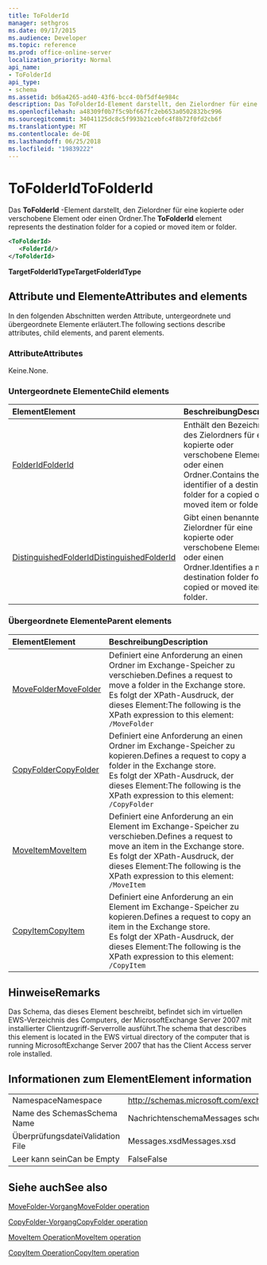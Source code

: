 ```yaml
---
title: ToFolderId
manager: sethgros
ms.date: 09/17/2015
ms.audience: Developer
ms.topic: reference
ms.prod: office-online-server
localization_priority: Normal
api_name:
- ToFolderId
api_type:
- schema
ms.assetid: bd6a4265-ad40-43f6-bcc4-0bf5df4e984c
description: Das ToFolderId-Element darstellt, den Zielordner für eine kopierte oder verschobene Element oder einen Ordner.
ms.openlocfilehash: a48309f0b7f5c9bf667fc2eb653a0502832bc996
ms.sourcegitcommit: 34041125dc8c5f993b21cebfc4f8b72f0fd2cb6f
ms.translationtype: MT
ms.contentlocale: de-DE
ms.lasthandoff: 06/25/2018
ms.locfileid: "19839222"
---
```

# <a name="tofolderid"></a><span data-ttu-id="535f8-103">ToFolderId</span><span class="sxs-lookup"><span data-stu-id="535f8-103">ToFolderId</span></span>

<span data-ttu-id="535f8-104">Das **ToFolderId** -Element darstellt, den Zielordner für eine kopierte oder verschobene Element oder einen Ordner.</span><span class="sxs-lookup"><span data-stu-id="535f8-104">The **ToFolderId** element represents the destination folder for a copied or moved item or folder.</span></span> 
  
```xml
<ToFolderId>
   <FolderId/>
</ToFolderId>
```

 <span data-ttu-id="535f8-105">**TargetFolderIdType**</span><span class="sxs-lookup"><span data-stu-id="535f8-105">**TargetFolderIdType**</span></span>
## <a name="attributes-and-elements"></a><span data-ttu-id="535f8-106">Attribute und Elemente</span><span class="sxs-lookup"><span data-stu-id="535f8-106">Attributes and elements</span></span>

<span data-ttu-id="535f8-107">In den folgenden Abschnitten werden Attribute, untergeordnete und übergeordnete Elemente erläutert.</span><span class="sxs-lookup"><span data-stu-id="535f8-107">The following sections describe attributes, child elements, and parent elements.</span></span>
  
### <a name="attributes"></a><span data-ttu-id="535f8-108">Attribute</span><span class="sxs-lookup"><span data-stu-id="535f8-108">Attributes</span></span>

<span data-ttu-id="535f8-109">Keine.</span><span class="sxs-lookup"><span data-stu-id="535f8-109">None.</span></span>
  
### <a name="child-elements"></a><span data-ttu-id="535f8-110">Untergeordnete Elemente</span><span class="sxs-lookup"><span data-stu-id="535f8-110">Child elements</span></span>

|<span data-ttu-id="535f8-111">**Element**</span><span class="sxs-lookup"><span data-stu-id="535f8-111">**Element**</span></span>|<span data-ttu-id="535f8-112">**Beschreibung**</span><span class="sxs-lookup"><span data-stu-id="535f8-112">**Description**</span></span>|
|:-----|:-----|
|[<span data-ttu-id="535f8-113">FolderId</span><span class="sxs-lookup"><span data-stu-id="535f8-113">FolderId</span></span>](folderid.md) <br/> |<span data-ttu-id="535f8-114">Enthält den Bezeichner des Zielordners für eine kopierte oder verschobene Element oder einen Ordner.</span><span class="sxs-lookup"><span data-stu-id="535f8-114">Contains the identifier of a destination folder for a copied or moved item or folder.</span></span>  <br/> |
|[<span data-ttu-id="535f8-115">DistinguishedFolderId</span><span class="sxs-lookup"><span data-stu-id="535f8-115">DistinguishedFolderId</span></span>](distinguishedfolderid.md) <br/> |<span data-ttu-id="535f8-116">Gibt einen benannten Zielordner für eine kopierte oder verschobene Element oder einen Ordner.</span><span class="sxs-lookup"><span data-stu-id="535f8-116">Identifies a named destination folder for a copied or moved item or folder.</span></span>  <br/> |
   
### <a name="parent-elements"></a><span data-ttu-id="535f8-117">Übergeordnete Elemente</span><span class="sxs-lookup"><span data-stu-id="535f8-117">Parent elements</span></span>

|<span data-ttu-id="535f8-118">**Element**</span><span class="sxs-lookup"><span data-stu-id="535f8-118">**Element**</span></span>|<span data-ttu-id="535f8-119">**Beschreibung**</span><span class="sxs-lookup"><span data-stu-id="535f8-119">**Description**</span></span>|
|:-----|:-----|
|[<span data-ttu-id="535f8-120">MoveFolder</span><span class="sxs-lookup"><span data-stu-id="535f8-120">MoveFolder</span></span>](movefolder.md) <br/> |<span data-ttu-id="535f8-121">Definiert eine Anforderung an einen Ordner im Exchange-Speicher zu verschieben.</span><span class="sxs-lookup"><span data-stu-id="535f8-121">Defines a request to move a folder in the Exchange store.</span></span>  <br/> <span data-ttu-id="535f8-122">Es folgt der XPath-Ausdruck, der dieses Element:</span><span class="sxs-lookup"><span data-stu-id="535f8-122">The following is the XPath expression to this element:</span></span>  <br/>  `/MoveFolder` <br/> |
|[<span data-ttu-id="535f8-123">CopyFolder</span><span class="sxs-lookup"><span data-stu-id="535f8-123">CopyFolder</span></span>](copyfolder.md) <br/> |<span data-ttu-id="535f8-124">Definiert eine Anforderung an einen Ordner im Exchange-Speicher zu kopieren.</span><span class="sxs-lookup"><span data-stu-id="535f8-124">Defines a request to copy a folder in the Exchange store.</span></span>  <br/> <span data-ttu-id="535f8-125">Es folgt der XPath-Ausdruck, der dieses Element:</span><span class="sxs-lookup"><span data-stu-id="535f8-125">The following is the XPath expression to this element:</span></span>  <br/>  `/CopyFolder` <br/> |
|[<span data-ttu-id="535f8-126">MoveItem</span><span class="sxs-lookup"><span data-stu-id="535f8-126">MoveItem</span></span>](moveitem.md) <br/> |<span data-ttu-id="535f8-127">Definiert eine Anforderung an ein Element im Exchange-Speicher zu verschieben.</span><span class="sxs-lookup"><span data-stu-id="535f8-127">Defines a request to move an item in the Exchange store.</span></span>  <br/> <span data-ttu-id="535f8-128">Es folgt der XPath-Ausdruck, der dieses Element:</span><span class="sxs-lookup"><span data-stu-id="535f8-128">The following is the XPath expression to this element:</span></span>  <br/>  `/MoveItem` <br/> |
|[<span data-ttu-id="535f8-129">CopyItem</span><span class="sxs-lookup"><span data-stu-id="535f8-129">CopyItem</span></span>](copyitem.md) <br/> |<span data-ttu-id="535f8-130">Definiert eine Anforderung an ein Element im Exchange-Speicher zu kopieren.</span><span class="sxs-lookup"><span data-stu-id="535f8-130">Defines a request to copy an item in the Exchange store.</span></span>  <br/> <span data-ttu-id="535f8-131">Es folgt der XPath-Ausdruck, der dieses Element:</span><span class="sxs-lookup"><span data-stu-id="535f8-131">The following is the XPath expression to this element:</span></span>  <br/>  `/CopyItem` <br/> |
   
## <a name="remarks"></a><span data-ttu-id="535f8-132">Hinweise</span><span class="sxs-lookup"><span data-stu-id="535f8-132">Remarks</span></span>

<span data-ttu-id="535f8-133">Das Schema, das dieses Element beschreibt, befindet sich im virtuellen EWS-Verzeichnis des Computers, der MicrosoftExchange Server 2007 mit installierter Clientzugriff-Serverrolle ausführt.</span><span class="sxs-lookup"><span data-stu-id="535f8-133">The schema that describes this element is located in the EWS virtual directory of the computer that is running MicrosoftExchange Server 2007 that has the Client Access server role installed.</span></span>
  
## <a name="element-information"></a><span data-ttu-id="535f8-134">Informationen zum Element</span><span class="sxs-lookup"><span data-stu-id="535f8-134">Element information</span></span>

|||
|:-----|:-----|
|<span data-ttu-id="535f8-135">Namespace</span><span class="sxs-lookup"><span data-stu-id="535f8-135">Namespace</span></span>  <br/> |http://schemas.microsoft.com/exchange/services/2006/messages  <br/> |
|<span data-ttu-id="535f8-136">Name des Schemas</span><span class="sxs-lookup"><span data-stu-id="535f8-136">Schema Name</span></span>  <br/> |<span data-ttu-id="535f8-137">Nachrichtenschema</span><span class="sxs-lookup"><span data-stu-id="535f8-137">Messages schema</span></span>  <br/> |
|<span data-ttu-id="535f8-138">Überprüfungsdatei</span><span class="sxs-lookup"><span data-stu-id="535f8-138">Validation File</span></span>  <br/> |<span data-ttu-id="535f8-139">Messages.xsd</span><span class="sxs-lookup"><span data-stu-id="535f8-139">Messages.xsd</span></span>  <br/> |
|<span data-ttu-id="535f8-140">Leer kann sein</span><span class="sxs-lookup"><span data-stu-id="535f8-140">Can be Empty</span></span>  <br/> |<span data-ttu-id="535f8-141">False</span><span class="sxs-lookup"><span data-stu-id="535f8-141">False</span></span>  <br/> |
   
## <a name="see-also"></a><span data-ttu-id="535f8-142">Siehe auch</span><span class="sxs-lookup"><span data-stu-id="535f8-142">See also</span></span>



[<span data-ttu-id="535f8-143">MoveFolder-Vorgang</span><span class="sxs-lookup"><span data-stu-id="535f8-143">MoveFolder operation</span></span>](movefolder-operation.md)
  
[<span data-ttu-id="535f8-144">CopyFolder-Vorgang</span><span class="sxs-lookup"><span data-stu-id="535f8-144">CopyFolder operation</span></span>](copyfolder-operation.md)
  
[<span data-ttu-id="535f8-145">MoveItem Operation</span><span class="sxs-lookup"><span data-stu-id="535f8-145">MoveItem operation</span></span>](moveitem-operation.md)
  
[<span data-ttu-id="535f8-146">CopyItem Operation</span><span class="sxs-lookup"><span data-stu-id="535f8-146">CopyItem operation</span></span>](copyitem-operation.md)

